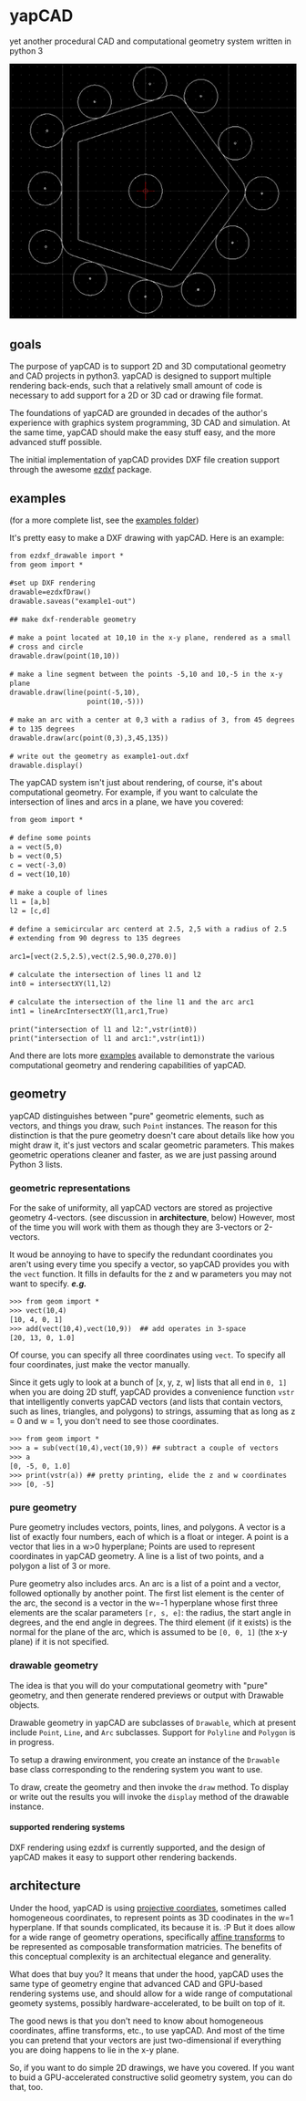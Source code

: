 # yapCAD
yet another procedural CAD and computational geometry system written in python 3

![yapCAD image](images/yapCAD02.png)

## goals

The purpose of yapCAD is to support 2D and 3D computational geometry and CAD projects in python3.  yapCAD is designed to support multiple rendering back-ends, such that a relatively small amount of code is necessary to add support for a 2D or 3D cad or drawing file format.

The foundations of yapCAD are grounded in decades of the author's experience with graphics system programming, 3D CAD and simulation. At the same time, yapCAD should make the easy stuff easy, and the more advanced stuff possible. 

The initial implementation of yapCAD provides DXF file creation support through the awesome [ezdxf](https://github.com/mozman/ezdxf) package.

## examples

(for a more complete list, see the [examples folder](./examples/))

It's pretty easy to make a DXF drawing with yapCAD.  Here is an example:

	from ezdxf_drawable import *
	from geom import *

	#set up DXF rendering
	drawable=ezdxfDraw()
    drawable.saveas("example1-out")

    ## make dxf-renderable geometry

    # make a point located at 10,10 in the x-y plane, rendered as a small
    # cross and circle
    drawable.draw(point(10,10))

    # make a line segment between the points -5,10 and 10,-5 in the x-y plane
    drawable.draw(line(point(-5,10),
                       point(10,-5)))

    # make an arc with a center at 0,3 with a radius of 3, from 45 degrees
    # to 135 degrees
    drawable.draw(arc(point(0,3),3,45,135))

    # write out the geometry as example1-out.dxf
	drawable.display()

The yapCAD system isn't just about rendering, of course, it's about computational geometry.  For example, if you want to calculate the intersection of lines and arcs in a plane, we have you covered:

	from geom import *

    # define some points
    a = vect(5,0)
    b = vect(0,5)
    c = vect(-3,0)
    d = vect(10,10)

    # make a couple of lines
    l1 = [a,b]
    l2 = [c,d]

    # define a semicircular arc centerd at 2.5, 2,5 with a radius of 2.5
    # extending from 90 degress to 135 degrees

    arc1=[vect(2.5,2.5),vect(2.5,90.0,270.0)]

    # calculate the intersection of lines l1 and l2
    int0 = intersectXY(l1,l2)

    # calculate the intersection of the line l1 and the arc arc1
    int1 = lineArcIntersectXY(l1,arc1,True)

    print("intersection of l1 and l2:",vstr(int0))
    print("intersection of l1 and arc1:",vstr(int1))
	
And there are lots more [examples](examples/README.md) available to demonstrate the various computational geometry and rendering capabilities of yapCAD.

## geometry

yapCAD distinguishes between "pure" geometric elements, such as
vectors, and things you draw, such `Point` instances.  The reason for this
distinction is that the pure geometry doesn't care about details like
how you might draw it, it's just vectors and scalar geometric
parameters.  This makes geometric operations cleaner and faster, as we
are just passing around Python 3 lists.

### geometric representations
For the sake of uniformity, all yapCAD vectors are stored as
projective geometry 4-vectors. (see discussion in **architecture**,
below) However, most of the time you
will work with them as though they are 3-vectors or 2-vectors.

It woud be annoying to have to specify the redundant coordinates you
aren't using every time you specify a vector, so yapCAD provides you
with the `vect` function.  It fills in defaults for the z and w
parameters you may not want to specify.  ***e.g.***

    >>> from geom import *
    >>> vect(10,4)
    [10, 4, 0, 1]
	>>> add(vect(10,4),vect(10,9))  ## add operates in 3-space
    [20, 13, 0, 1.0]
	
Of course, you can specify all three coordinates using `vect`.  To
specify all four coordinates, just make the vector manually.

Since it gets ugly to look at a bunch of [x, y, z, w] lists that all
end in `0, 1]` when you are doing 2D stuff, yapCAD provides a
convenience function `vstr` that intelligently converts yapCAD vectors
(and lists that contain vectors, such as lines, triangles, and
polygons) to strings, assuming that as long as z = 0 and w = 1, you
don't need to see those coordinates.

    >>> from geom import *
    >>> a = sub(vect(10,4),vect(10,9)) ## subtract a couple of vectors 
    >>> a
    [0, -5, 0, 1.0]
    >>> print(vstr(a)) ## pretty printing, elide the z and w coordinates
    >>> [0, -5]

### pure geometry
Pure geometry includes vectors, points, lines, and polygons.  A vector
is a list of exactly four numbers, each of which is a float or
integer.  A point is a vector that lies in a w>0 hyperplane; Points
are used to represent coordinates in yapCAD geometry.  A line is a
list of two points, and a polygon a list of 3 or more.

Pure geometry also includes arcs.  An arc is a list of a point and a
vector, followed optionally by another point. The first list element
is the center of the arc, the second is a vector in the w=-1
hyperplane whose first three elements are the scalar parameters `[r,
s, e]`: the radius, the start angle in degrees, and the end angle in
degrees.  The third element (if it exists) is the normal for the plane
of the arc, which is assumed to be `[0, 0, 1]` (the x-y plane) if it
is not specified.

### drawable geometry

The idea is that you will do your computational geometry with "pure"
geometry, and then generate rendered previews or output with Drawable
objects.

Drawable geometry in yapCAD are subclasses of `Drawable`, which at
present include `Point`, `Line`, and `Arc` subclasses. Support for
`Polyline` and `Polygon` is in progress.

To setup a drawing environment, you create an instance of the
`Drawable` base class corresponding to the rendering system you want
to use.

To draw, create the geometry and then invoke the `draw` method.  To
display or write out the results you will invoke the `display` method
of the drawable instance. 

#### supported rendering systems

DXF rendering using ezdxf is currently supported, and the design of
yapCAD makes it easy to support other rendering backends.

## architecture

Under the hood, yapCAD is using [projective coordiates](https://en.wikipedia.org/wiki/Homogeneous_coordinates), sometimes called homogeneous coordinates, to represent points as 3D coodinates in the w=1 hyperplane. If that sounds complicated, its because it is. :P  But it does allow for a wide range of geometry operations, specifically [affine transforms](https://www.cs.utexas.edu/users/fussell/courses/cs384g-fall2011/lectures/lecture07-Affine.pdf) to be represented as composable transformation matricies. The benefits of this conceptual complexity is an architectual elegance and generality.

What does that buy you? It means that under the hood, yapCAD uses the same type of geometry engine that advanced CAD and GPU-based rendering systems use, and should allow for a wide range of computational geomety systems, possibly hardware-accelerated, to be built on top of it.

The good news is that you don't need to know about homogeneous coordinates, affine transforms, etc., to use yapCAD.  And most of the time you can pretend that your vectors are just two-dimensional if everything you are doing happens to lie in the x-y plane.

So, if you want to do simple 2D drawings, we have you covered.  If you want to buid a GPU-accelerated constructive solid geometry system, you can do that, too.
